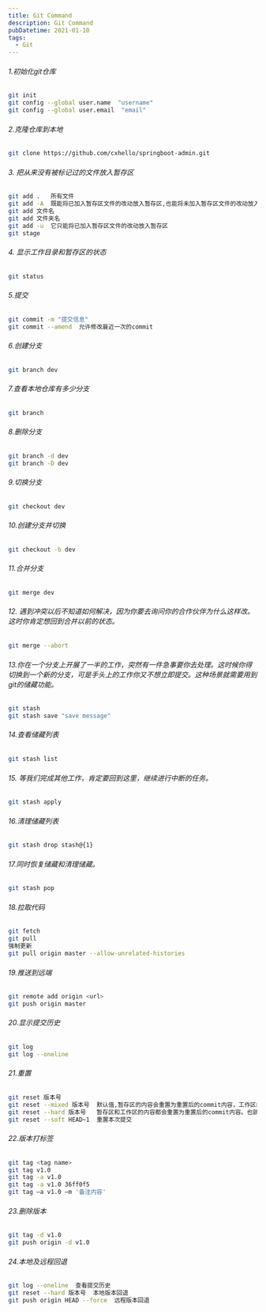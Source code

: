 ```yaml
---
title: Git Command
description: Git Command
pubDatetime: 2021-01-10
tags:
  - Git
---
```


###### 1.初始化git仓库

```bash
git init
git config --global user.name  "username"  
git config --global user.email  "email"
```

###### 2.克隆仓库到本地

```bash
git clone https://github.com/cxhello/springboot-admin.git
```

###### 3. 把从来没有被标记过的文件放入暂存区 

```bash
git add .   所有文件
git add -A  既能将已加入暂存区文件的改动放入暂存区,也能将未加入暂存区文件的改动放入暂存区
git add 文件名
git add 文件夹名
git add -u  它只能将已加入暂存区文件的改动放入暂存区
git stage
```

###### 4. 显示工作目录和暂存区的状态 

```bash
git status
```

###### 5.提交

```bash
git commit -m "提交信息"
git commit --amend  允许修改最近一次的commit
```

###### 6.创建分支

```bash
git branch dev
```

###### 7.查看本地仓库有多少分支

```bash
git branch
```

###### 8.删除分支

```bash
git branch -d dev
git branch -D dev
```

###### 9.切换分支

```bash
git checkout dev
```

###### 10.创建分支并切换

```bash
git checkout -b dev
```

###### 11.合并分支

```bash
git merge dev
```

###### 12. 遇到冲突以后不知道如何解决，因为你要去询问你的合作伙伴为什么这样改。这时你肯定想回到合并以前的状态。 

```bash
git merge --abort
```

###### 13.你在一个分支上开展了一半的工作，突然有一件急事要你去处理。这时候你得切换到一个新的分支，可是手头上的工作你又不想立即提交。这种场景就需要用到git的储藏功能。

```bash
git stash
git stash save "save message"
```

###### 14.查看储藏列表

```bash
git stash list
```

###### 15. 等我们完成其他工作，肯定要回到这里，继续进行中断的任务。 

```bash
git stash apply
```

###### 16.清理储藏列表

```bash
git stash drop stash@{1}
```

###### 17.同时恢复储藏和清理储藏。 

```bash
git stash pop
```

###### 18.拉取代码

```bash
git fetch
git pull
强制更新
git pull origin master --allow-unrelated-histories
```

###### 19.推送到远端

```bash
git remote add origin <url>
git push origin master
```

###### 20.显示提交历史

```bash
git log
git log --oneline
```

###### 21.重置

```bash
git reset 版本号
git reset --mixed 版本号  默认值,暂存区的内容会重置为重置后的commit内容，工作区的改动不会清空，相当于撤销暂存区的改动。
git reset --hard 版本号   暂存区和工作区的内容都会重置为重置后的commit内容。也就是说暂存区和工作区的改动都会清空，相当于撤销暂存区和工作区的改动。
git reset --soft HEAD~1  重置本次提交
```

###### 22.版本打标签

```bash
git tag <tag name>
git tag v1.0
git tag -a v1.0
git tag -a v1.0 36ff0f5
git tag –a v1.0 –m '备注内容'
```

###### 23.删除版本

```bash
git tag -d v1.0
git push origin -d v1.0
```

###### 24.本地及远程回退

```bash
git log --oneline  查看提交历史
git reset --hard 版本号  本地版本回退
git push origin HEAD --force  远程版本回退
```

